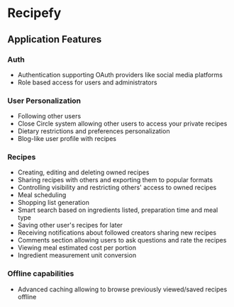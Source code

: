 # Recipefy

## Application Features

### Auth
  - Authentication supporting OAuth providers like social media platforms
  - Role based access for users and administrators

### User Personalization
  - Following other users
  - Close Circle system allowing other users to access your private recipes
  - Dietary restrictions and preferences personalization
  - Blog-like user profile with recipes

### Recipes
  - Creating, editing and deleting owned recipes
  - Sharing recipes with others and exporting them to popular formats
  - Controlling visibility and restricting others' access to owned recipes
  - Meal scheduling
  - Shopping list generation
  - Smart search based on ingredients listed, preparation time and meal type
  - Saving other user's recipes for later
  - Receiving notifications about followed creators sharing new recipes
  - Comments section allowing users to ask questions and rate the recipes
  - Viewing meal estimated cost per portion
  - Ingredient measurement unit conversion

### Offline capabilities
  - Advanced caching allowing to browse previously viewed/saved recipes offline
